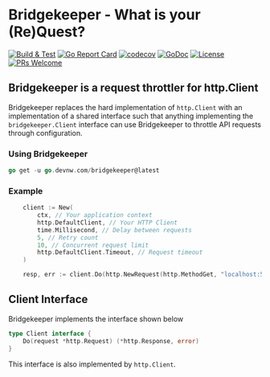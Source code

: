# Bridgekeeper - What is your (Re)Quest?

[![Build & Test](https://github.com/devnw/bridgekeeper/actions/workflows/build.yml/badge.svg)](https://github.com/devnw/bridgekeeper/actions/workflows/build.yml)
[![Go Report Card](https://goreportcard.com/badge/go.devnw.com/bridgekeeper)](https://goreportcard.com/report/go.devnw.com/bridgekeeper)
[![codecov](https://codecov.io/gh/devnw/bridgekeeper/branch/main/graph/badge.svg)](https://codecov.io/gh/devnw/bridgekeeper)
[![GoDoc](https://godoc.org/go.devnw.com/bridgekeeper?status.svg)](https://pkg.go.dev/go.devnw.com/bridgekeeper)
[![License](https://img.shields.io/badge/License-Apache%202.0-blue.svg)](https://opensource.org/licenses/Apache-2.0)
[![PRs Welcome](https://img.shields.io/badge/PRs-welcome-brightgreen.svg)](http://makeapullrequest.com)

## Bridgekeeper is a request throttler for http.Client

Bridgekeeper replaces the hard implementation of `http.Client` with an
implementation of a shared interface such that anything implementing the
`bridgekeeper.Client` interface can use Bridgekeeper to throttle API requests through configuration.

### Using Bridgekeeper

```go
go get -u go.devnw.com/bridgekeeper@latest
```

### Example

```go
    client := New(
        ctx, // Your application context
        http.DefaultClient, // Your HTTP Client
        time.Millisecond, // Delay between requests
        5, // Retry count
        10, // Concurrent request limit
        http.DefaultClient.Timeout, // Request timeout
    )

    resp, err := client.Do(http.NewRequest(http.MethodGet, "localhost:5555"))
```

## Client Interface

Bridgekeeper implements the interface shown below

```go
type Client interface {
    Do(request *http.Request) (*http.Response, error)
}
```

This interface is also implemented by `http.Client`.
